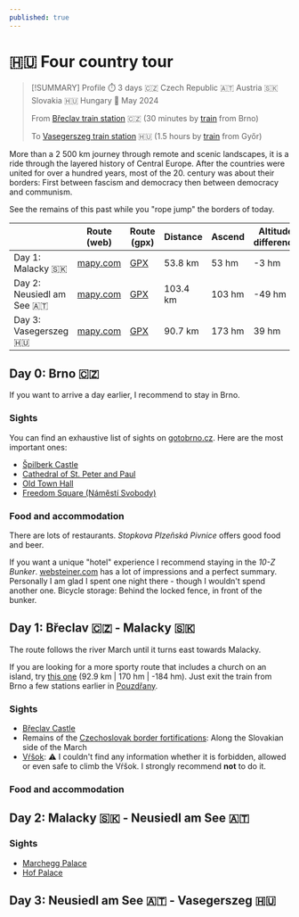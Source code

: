 ```yaml
---
published: true
---
```

# 🇭🇺 Four country tour

> [!SUMMARY] Profile
> ⏱️ 3 days 🇨🇿 Czech Republic 🇦🇹 Austria 🇸🇰 Slovakia 🇭🇺 Hungary 📅 May 2024
> 
> From [Břeclav train station](https://www.openstreetmap.org/#map=16/48.75398/16.89325) 🇨🇿 (30 minutes by [train](https://www.cd.cz/)  from Brno)
> 
> To [Vasegerszeg train station](https://www.openstreetmap.org/#map=16/47.37165/16.92413) 🇭🇺 (1.5 hours by [train](https://jegy.mav.hu/) from Győr)

More than a 2 500 km journey through remote and scenic landscapes, it is a ride through the layered history of Central Europe. After the countries were united for over a hundred years, most of the 20. century was about their borders: First between fascism and democracy then between democracy and communism.

See the remains of this past while you "rope jump" the borders of today.

|                             | Route (web)                                                                                                                                                                                                                                                                                                                                                                                                                                                                                                                                          | Route (gpx)                        | Distance | Ascend | Altitude difference |
| --------------------------- | ---------------------------------------------------------------------------------------------------------------------------------------------------------------------------------------------------------------------------------------------------------------------------------------------------------------------------------------------------------------------------------------------------------------------------------------------------------------------------------------------------------------------------------------------------- | ---------------------------------- | -------- | ------ | ------------------- |
| Day 1: Malacky 🇸🇰         | [mapy.com](https://mapy.com/en/turisticka?planovani-trasy&rc=9nCOBxRSh5duQ5RPfh-xQ.DS9nJiPxQYOd5KWxQEjybR9xPyIUmmExPgGvlj53je&rs=pubt&rs=base&rs=osm&rs=osm&rs=osm&rs=coor&rs=osm&rs=osm&ri=15211075&ri=1701294&ri=1040841757&ri=1105217035&ri=1006893825&ri=&ri=1067194785&ri=1185535896&mrp=%7B%22c%22%3A121%7D&xc=%5B%5D&x=16.8989769&y=48.6133874&z=11)                                                                                                                                                                                          | [GPX](Four-country-tour-Day-1.gpx) | 53.8 km  | 53 hm  | -3 hm               |
| Day 2: Neusiedl am See 🇦🇹 | [mapy.com](https://mapy.com/en/turisticka?planovani-trasy&rc=9nVXpxPcUO9nHOPxPWBx9mvGRxPMNYfJygeAfjUHHf5qfR6gelfHlkfdxPDMbmZExO5UTfWggXkQTfXMk4nxOOpBmvnxOCoO9ndA1x69pU3SSx6e8a9mv3JxNl16&rs=osm&rs=osm&rs=coor&rs=osm&rs=coor&rs=osm&rs=coor&rs=coor&rs=osm&rs=osm&rs=osm&rs=coor&rs=osm&rs=osm&rs=osm&rs=osm&ri=136310013&ri=1015717051&ri=&ri=136217338&ri=&ri=1105217038&ri=&ri=&ri=35206841&ri=1190195917&ri=35206901&ri=&ri=1175986187&ri=1005953902&ri=12076879&ri=20362070&mrp=%7B%22c%22%3A121%7D&xc=%5B%5D&x=16.8738959&y=48.2264083&z=10) | [GPX](Four-country-tour-Day-2.gpx) | 103.4 km | 103 hm | -49 hm              |
| Day 3: Vasegerszeg 🇭🇺     | [mapy.com](https://mapy.com/en/turisticka?planovani-trasy&rc=9mv3BxNl-eeEPcqG54elWhgqreS5caixN6Y0h0PxMebc5BCxMNgTkI3xLvaTfbufj5CgCHf5DBV3G-xKm4ElhsboNl3FxK1QiVXf4Q&rs=osm&rs=coor&rs=osm&rs=osm&rs=osm&rs=osm&rs=osm&rs=osm&rs=coor&rs=coor&rs=osm&rs=osm&rs=osm&rs=osm&rs=osm&ri=20362070&ri=&ri=1026780806&ri=1240076368&ri=149352757&ri=12012980&ri=40335368&ri=110347850&ri=&ri=&ri=1204567273&ri=1205853876&ri=79392&ri=25052301&ri=127028636&mrp=%7B%22c%22%3A121%7D&xc=%5B%5D&x=16.8691041&y=47.7131910&z=10)                                | [GPX](Four-country-tour-Day-3.gpx) | 90.7 km  | 173 hm | 39 hm               |
 
## Day 0: Brno 🇨🇿
If you want to arrive a day earlier, I recommend to stay in Brno.

### Sights
You can find an exhaustive list of sights on [gotobrno.cz](https://www.gotobrno.cz/en/explore-brno/). Here are the most important ones:

- [Špilberk Castle](https://www.gotobrno.cz/en/place/spilberk-castle)
- [Cathedral of St. Peter and Paul](https://www.gotobrno.cz/en/place/cathedral-of-st-peter-and-paul/)
- [Old Town Hall](https://www.gotobrno.cz/en/place/old-town-hall/)
- [Freedom Square (Náměstí Svobody)](https://www.gotobrno.cz/en/place/freedom-square-namesti-svobody/)

### Food and accommodation
There are lots of restaurants. *Stopkova Plzeňská Pivnice* offers good food and beer.

If you want a unique "hotel" experience I recommend staying in the *10-Z Bunker*. [websteiner.com](https://www.websteiner.com/brno23_10zbunker.html) has a lot of impressions and a perfect summary. Personally I am glad I spent one night there - though I wouldn't spend another one. Bicycle storage: Behind the locked fence, in front of the bunker.

## Day 1: Břeclav 🇨🇿 - Malacky 🇸🇰
The route follows the river March until it turns east towards Malacky.

If you are looking for a more sporty route that includes a church on an island, try [this one](https://en.mapy.cz/turisticka?planovani-trasy&rc=9mP-NxSWMr1ZuxSHpR9mXme1iJ9motPxRg4rkTkhC4mxSxR8zyfh-xQ.DS9nJiPxQYOdjOUxPgGv9nVXpcN8&rs=pubt&rs=base&rs=coor&rs=base&rs=base&rs=base&rs=osm&rs=osm&rs=osm&rs=osm&ri=15212542&ri=2338468&ri=&ri=2236820&ri=1722750&ri=1701294&ri=1040841757&ri=1105217035&ri=1067194785&ri=136310013&mrp=%7B%22c%22%3A121%7D&xc=%5B%5D&x=16.8607883&y=48.7149754&z=10) (92.9 km | 170 hm | -184 hm). Just exit the train from Brno a few stations earlier in [Pouzdřany](https://www.openstreetmap.org/#map=16/48.94205/16.63045).

### Sights

- [Břeclav Castle](https://en.wikipedia.org/wiki/B%C5%99eclav#Sights)
- Remains of the [Czechoslovak border fortifications](https://en.wikipedia.org/wiki/Czechoslovak_border_fortifications): Along the Slovakian side of the March
- [Vŕšok](https://mapy.com/sk/zakladni?source=osm&id=1067194785&x=16.9681849&y=48.4500894&z=17): ⚠️ I couldn't find any information whether it is forbidden, allowed or even safe to climb the Vŕšok. I strongly recommend **not** to do it.

### Food and accommodation


## Day 2: Malacky 🇸🇰 - Neusiedl am See 🇦🇹

### Sights

- [Marchegg Palace](https://de.wikipedia.org/wiki/Schloss_Marchegg)
- [Hof Palace](https://en.wikipedia.org/wiki/Schloss_Hof)

## Day 3: Neusiedl am See 🇦🇹 - Vasegerszeg 🇭🇺